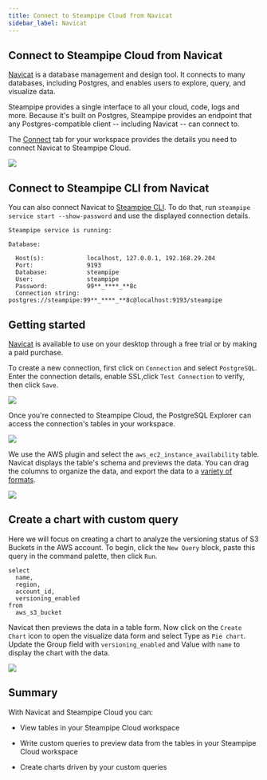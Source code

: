 ```yaml
---
title: Connect to Steampipe Cloud from Navicat
sidebar_label: Navicat
---
```


##  Connect to Steampipe Cloud from Navicat

[Navicat](https://navicat.com/en/) is a database management and design tool. It connects to many databases, including Postgres, and enables users to explore, query, and visualize data.

Steampipe provides a single interface to all your cloud, code, logs and more. Because it's built on Postgres, Steampipe provides an endpoint that any Postgres-compatible client -- including Navicat -- can connect to.

The [Connect](/docs/cloud/integrations/overview) tab for your workspace provides the details you need to connect Navicat to Steampipe Cloud.

<div style={{"marginBottom":"2em","borderWidth":"thin", "borderStyle":"solid", "borderColor":"lightgray", "padding":"20px", "width":"90%"}}>
<img src="/images/docs/cloud/steampipe-cloud-connect-details.jpg" />
</div>

##  Connect to Steampipe CLI from Navicat

You can also connect Navicat to [Steampipe CLI](https://steampipe.io/downloads). To do that, run `steampipe service start --show-password` and use the displayed connection details.

```
Steampipe service is running:

Database:

  Host(s):            localhost, 127.0.0.1, 192.168.29.204
  Port:               9193
  Database:           steampipe
  User:               steampipe
  Password:           99**_****_**8c
  Connection string:  postgres://steampipe:99**_****_**8c@localhost:9193/steampipe
  ```

## Getting started

[Navicat](https://navicat.com/en/download/navicat-for-postgresql) is available to use on your desktop through a free trial or by making a paid purchase.

To create a new connection, first click on `Connection` and select `PostgreSQL`. Enter the connection details, enable SSL,click `Test Connection` to verify, then click `Save`.

<div style={{"marginTop":"1em", "marginBottom":"1em", "width":"90%"}}>
<img src="/images/docs/cloud/navicat-connection-success.png" />
</div>

Once you're connected to Steampipe Cloud, the PostgreSQL Explorer can access the connection's tables in your workspace.

<div style={{"marginTop":"1em", "marginBottom":"1em", "width":"40%"}}>
<img src="/images/docs/cloud/navicat-navigation-bar.png" />
</div>

We use the AWS plugin and select the `aws_ec2_instance_availability` table. Navicat displays the table's schema and previews the data. You can drag the columns to organize the data, and export the data to a [variety of formats](https://steampipe.io/docs/reference/cli/check#output-formats).

<div style={{"marginTop":"1em", "marginBottom":"1em", "width":"40%"}}>
<img src="/images/docs/cloud/navicat-instance-data-preview.png" />
</div>

## Create a chart with custom query

Here we will focus on creating a chart to analyze the versioning status of S3 Buckets in the AWS account. To begin, click the `New Query` block, paste this query in the command palette, then click `Run`.

```
select
  name,
  region,
  account_id,
  versioning_enabled
from
  aws_s3_bucket
```

Navicat then previews the data in a table form. Now click on the `Create Chart` icon to open the visualize data form and select Type as `Pie chart`. Update the Group field with `versioning_enabled` and Value with `name` to display the chart with the data.

<div style={{"marginTop":"1em", "marginBottom":"1em", "width":"90%"}}>
<img src="/images/docs/cloud/navicat-s3-bucket-analysis-chart.png" />
</div>

## Summary

With Navicat and Steampipe Cloud you can:

- View tables in your Steampipe Cloud workspace

- Write custom queries to preview data from the tables in your Steampipe Cloud workspace

- Create charts driven by your custom queries
